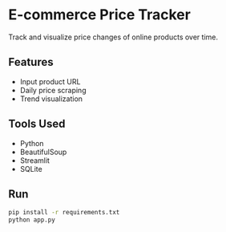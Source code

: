 # E-commerce Price Tracker

Track and visualize price changes of online products over time.

## Features
- Input product URL
- Daily price scraping
- Trend visualization

## Tools Used
- Python
- BeautifulSoup
- Streamlit
- SQLite

## Run
```bash
pip install -r requirements.txt
python app.py
```